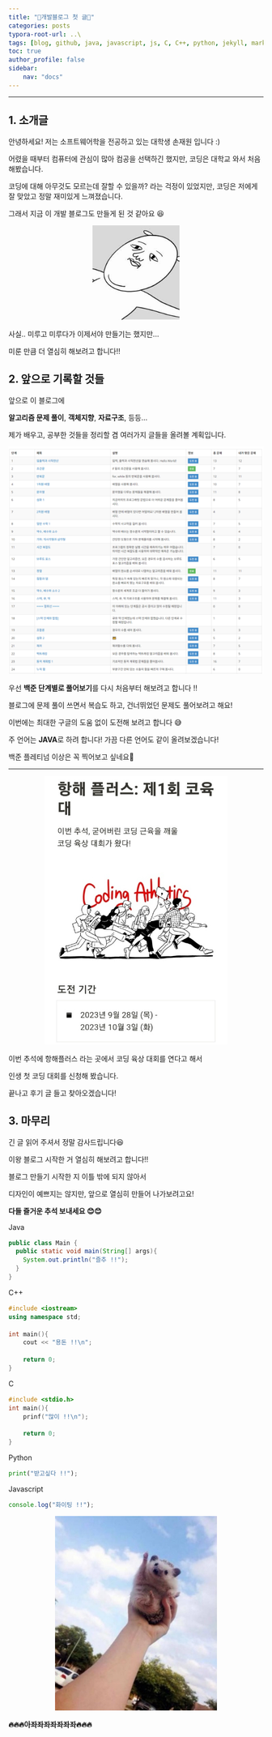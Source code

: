 ```yaml
---
title: "🐣개발블로그 첫 글🐣"
categories: posts
typora-root-url: ..\
tags: [blog, github, java, javascript, js, C, C++, python, jekyll, markdown, algorithm, typora]
toc: true
author_profile: false
sidebar:
    nav: "docs"
---
```


------

## 1. 소개글

안녕하세요! 저는 소프트웨어학을 전공하고 있는 대학생 손재원 입니다 :)

어렸을 때부터 컴퓨터에 관심이 많아 컴공을 선택하긴 했지만, 코딩은 대학교 와서 처음 해봤습니다.

코딩에 대해 아무것도 모르는데 잘할 수 있을까? 라는 걱정이 있었지만, 코딩은 저에게 잘 맞았고 정말 재미있게 느껴졌습니다.

그래서 지금 이 개발 블로그도 만들게 된 것 같아요 😆

<p align = "center"><img src="/images/2023-09-27-prologue/nothingtodo.jpg" alt="nothingtodo" style="zoom: 80%;" /></p>

사실..  미루고 미루다가 이제서야 만들기는 했지만...

미룬 만큼 더 열심히 해보려고 합니다!!

## 2. 앞으로 기록할 것들

앞으로 이 블로그에

**알고리즘 문제 풀이**, **객체지향**, **자료구조**, 등등...

제가 배우고, 공부한 것들을 정리할 겸 여러가지 글들을 올려볼 계획입니다.



<p align = "center"><img src="/images/2023-09-27-prologue/백준.png" alt="백준" /></p>

우선 **백준 단계별로 풀어보기**를 다시 처음부터 해보려고 합니다 !!

블로그에 문제 풀이 쓰면서 복습도 하고,  건너뛰었던 문제도 풀어보려고 해요!

이번에는 최대한 구글의 도움 없이 도전해 보려고 합니다 😅

주 언어는 **JAVA**로 하려 합니다! 가끔 다른 언어도 같이 올려보겠습니다!

백준 플레티넘 이상은 꼭 찍어보고 싶네요🤔

------

<p align = "center"><img src="/images/2023-09-27-prologue/coding_athletics.jpg" alt="coding_athletics" style="zoom:67%;" /></p>

이번 추석에 항해플러스 라는 곳에서 코딩 육상 대회를 연다고 해서

인생 첫 코딩 대회를 신청해 봤습니다.

끝나고 후기 글 들고 찾아오겠습니다!

## 3. 마무리

긴 글 읽어 주셔서 정말 감사드립니다😆

이왕 블로그 시작한 거 열심히 해보려고 합니다!!

블로그 만들기 시작한 지 이틀 밖에 되지 않아서

디자인이 예쁘지는 않지만, 앞으로 열심히 만들어 나가보려고요!

**다들 즐거운 추석 보내세요 😊😊**

Java

```java
public class Main {
  public static void main(String[] args){
    System.out.println("즐추 !!");
  }
}
```

C++

```cpp
#include <iostream>
using namespace std;

int main(){
    cout << "용돈 !!\n";
    
    return 0;
}
```

C

```c
#include <stdio.h>
int main(){
    prinf("많이 !!\n");
    
    return 0;
}
```

Python

```python
print("받고싶다 !!");
```

Javascript

```js
console.log("화이팅 !!");
```



<p align = "center"><img src="/images/2023-09-27-prologue/thumbdochi.jpg" alt="thumbdochi" style="zoom:80%;" /></p>

**🔥🔥🔥아좌좌좌좌좌좌좌🔥🔥🔥**


